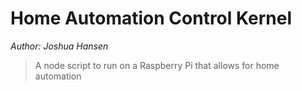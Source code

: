 # Home Automation Control Kernel

*Author: Joshua Hansen*

> A node script to run on a Raspberry Pi that allows for home automation

